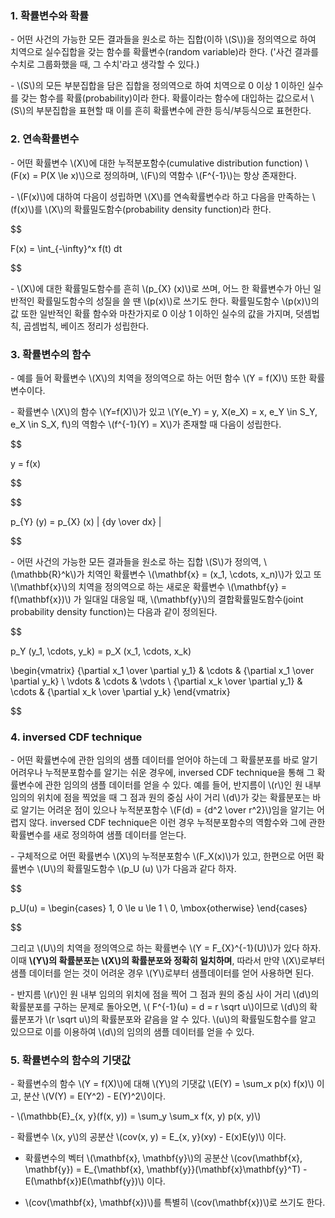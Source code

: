 ### 1. 확률변수와 확률

\- 어떤 사건의 가능한 모든 결과들을 원소로 하는 집합(이하 \\(S\\))을 정의역으로 하여 치역으로 실수집합을 갖는 함수를 확률변수(random variable)라 한다. ('사건 결과를 수치로 그룹화했을 때, 그 수치'라고 생각할 수 있다.)

\- \\(S\\)의 모든 부분집합을 담은 집합을 정의역으로 하여 치역으로 0 이상 1 이하인 실수를 갖는 함수를 확률(probability)이라 한다. 확률이라는 함수에 대입하는 값으로서 \\(S\\)의 부분집합을 표현할 때 이를 흔히 확률변수에 관한 등식/부등식으로 표현한다.

### 2. 연속확률변수

\- 어떤 확률변수 \\(X\\)에 대한 누적분포함수(cumulative distribution function) \\(F(x) = P(X \le x)\\)으로 정의하며, \\(F\\)의 역함수 \\(F^{-1}\\)는 항상 존재한다.

\- \\(F(x)\\)에 대하여 다음이 성립하면 \\(X\\)를 연속확률변수라 하고 다음을 만족하는 \\(f(x)\\)를 \\(X\\)의 확률밀도함수(probability density function)라 한다.

$$

F(x) = \int_{-\infty}^x f(t) dt

$$

\- \\(X\\)에 대한 확률밀도함수를 흔히 \\(p_{X} (x)\\)로 쓰며, 어느 한 확률변수가 아닌 일반적인 확률밀도함수의 성질을 쓸 땐 \\(p(x)\\)로 쓰기도 한다. 확률밀도함수 \\(p(x)\\)의 값 또한 일반적인 확률 함수와 마찬가지로 0 이상 1 이하인 실수의 값을 가지며, 덧셈법칙, 곱셈법칙, 베이즈 정리가 성립한다.


### 3. 확률변수의 함수

\- 예를 들어 확률변수 \\(X\\)의 치역을 정의역으로 하는 어떤 함수 \\(Y = f(X)\\) 또한 확률변수이다.

\- 확률변수 \\(X\\)의 함수 \\(Y=f(X)\\)가 있고 \\(Y(e_Y) = y, X(e_X) = x, e_Y \in S_Y, e_X \in S_X, f\\)의 역함수 \\(f^{-1}(Y) = X\\)가 존재할 때 다음이 성립한다.

$$

y = f(x)

$$

$$

p_{Y} (y) = p_{X} (x)  \| {dy \over dx} \|

$$

\- 어떤 사건의 가능한 모든 결과들을 원소로 하는 집합 \\(S\\)가 정의역, \\(\mathbb{R}^k\\)가 치역인 확률변수 \\(\mathbf{x} = (x_1, \cdots, x_n)\\)가 있고 또 \\(\mathbf{x}\\)의 치역을 정의역으로 하는 새로운 확률변수 \\(\mathbf{y} = f(\mathbf{x})\\) 가 일대일 대응일 때, \\(\mathbf{y}\\)의 결합확률밀도함수(joint probability density function)는 다음과 같이 정의된다.

$$

p_Y (y_1, \cdots, y_k) = p_X (x_1, \cdots, x_k) 

\begin{vmatrix}
{\partial x_1 \over \partial y_1} & \cdots & {\partial x_1 \over \partial y_k} \\
\vdots & \cdots & \vdots \\
{\partial x_k \over \partial y_1} & \cdots & {\partial x_k \over \partial y_k} \end{vmatrix}

$$


### 4. inversed CDF technique

\- 어떤 확률변수에 관한 임의의 샘플 데이터를 얻어야 하는데 그 확률분포를 바로 알기 어려우나 누적분포함수를 알기는 쉬운 경우에, inversed CDF technique을 통해 그 확률변수에 관한 임의의 샘플 데이터를 얻을 수 있다. 예를 들어, 반지름이 \\(r\\)인 원 내부 임의의 위치에 점을 찍었을 때 그 점과 원의 중심 사이 거리 \\(d\\)가 갖는 확률분포는 바로 알기는 어려운 점이 있으나 누적분포함수 \\(F(d) = {d^2 \over r^2}\\)임을 알기는 어렵지 않다. inversed CDF technique은 이런 경우 누적분포함수의 역함수와 그에 관한 확률변수를 새로 정의하여 샘플 데이터를 얻는다.

\- 구체적으로 어떤 확률변수 \\(X\\)의 누적분포함수 \\(F_X(x)\\)가 있고, 한편으로 어떤 확률변수 \\(U\\)의 확률밀도함수 \\(p_U (u) \\)가 다음과 같다 하자.

$$

p_U(u) = \begin{cases} 1, 0 \le u \le 1 \\ 
0, \mbox{otherwise} \end{cases}

$$

그리고 \\(U\\)의 치역을 정의역으로 하는 확률변수 \\(Y = F_{X}^{-1}(U)\\)가 있다 하자. 이때 **\\(Y\\)의 확률분포는 \\(X\\)의 확률분포와 정확히 일치하며**, 따라서 만약 \\(X\\)로부터 샘플 데이터를 얻는 것이 어려운 경우 \\(Y\\)로부터 샘플데이터를 얻어 사용하면 된다. 

\- 반지름 \\(r\\)인 원 내부 임의의 위치에 점을 찍어 그 점과 원의 중심 사이 거리 \\(d\\)의 확률분포를 구하는 문제로 돌아오면, \\( F^{-1}(u) = d = r \sqrt u\\)이므로 \\(d\\)의 확률분포가 \\(r \sqrt u\\)의 확률분포와 같음을 알 수 있다. \\(u\\)의 확률밀도함수를 알고 있으므로 이를 이용하여 \\(d\\)의 임의의 샘플 데이터를 얻을 수 있다.



### 5. 확률변수의 함수의 기댓값

\- 확률변수의 함수 \\(Y = f(X)\\)에 대해 \\(Y\\)의 기댓값 \\(E(Y) = \sum_x p(x) f(x)\\) 이고, 분산 \\(V(Y) = E(Y^2) - E(Y)^2\\)이다.

\- \\(\mathbb{E}_{x, y}(f(x, y)) = \sum_y \sum_x f(x, y) p(x, y)\\)

\- 확률변수 \\(x, y\\)의 공분산 \\(cov(x, y) = E_{x, y}(xy) - E(x)E(y)\\) 이다.

  - 확률변수의 벡터 \\(\mathbf{x}, \mathbf{y}\\)의 공분산 \\(cov(\mathbf{x}, \mathbf{y}) = E_{\mathbf{x}, \mathbf{y}}(\mathbf{x}\mathbf{y}^T) - E(\mathbf{x})E(\mathbf{y})\\) 이다.

  - \\(cov(\mathbf{x}, \mathbf{x})\\)를 특별히 \\(cov(\mathbf{x})\\)로 쓰기도 한다.